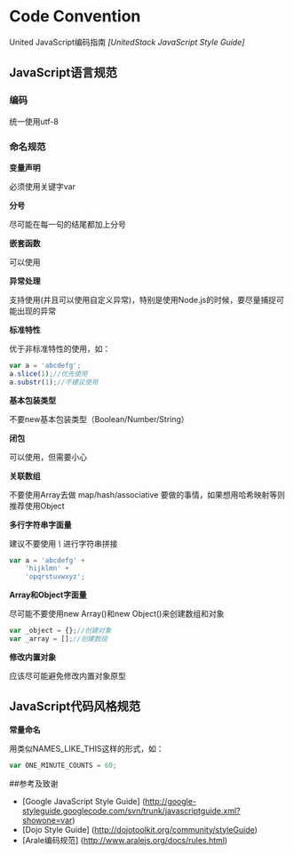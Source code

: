 Code Convention
==============

United JavaScript编码指南 *[UnitedStack JavaScript Style Guide]*

## JavaScript语言规范

### 编码
统一使用utf-8

### 命名规范

**变量声明**

  必须使用关键字var
  
**分号**

  尽可能在每一句的结尾都加上分号
  
**嵌套函数**

  可以使用

**异常处理**

  支持使用(并且可以使用自定义异常)，特别是使用Node.js的时候，要尽量捕捉可能出现的异常

**标准特性**

  优于非标准特性的使用，如：
  ```javascript
  var a = 'abcdefg';
  a.slice(1);//优先使用
  a.substr(1);//不建议使用
  ```

**基本包装类型**

  不要new基本包装类型（Boolean/Number/String）
  
**闭包**

  可以使用，但需要小心

**关联数组**

  不要使用Array去做 map/hash/associative 要做的事情，如果想用哈希映射等则推荐使用Object
  
**多行字符串字面量**
  
  建议不要使用 *\\* 进行字符串拼接
  ```javascript
  var a = 'abcdefg' +
      'hijklmn' +
      'opqrstuvwxyz';
  ```
  
**Array和Object字面量**
  
  尽可能不要使用new Array()和new Object()来创建数组和对象
  ```javascript
  var _object = {};//创建对象
  var _array = [];//创建数组
  ```
  
**修改内置对象**

  应该尽可能避免修改内置对象原型
  






## JavaScript代码风格规范

**常量命名**

  用类似NAMES_LIKE_THIS这样的形式，如：
  ```javascript
  var ONE_MINUTE_COUNTS = 60;
  ```
    

##参考及致谢
* [Google JavaScript Style Guide] (http://google-styleguide.googlecode.com/svn/trunk/javascriptguide.xml?showone=var)
* [Dojo Style Guide] (http://dojotoolkit.org/community/styleGuide)
* [Arale编码规范] (http://www.aralejs.org/docs/rules.html)




